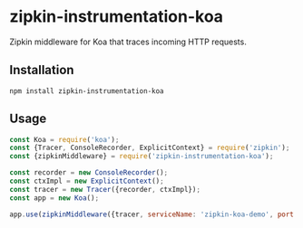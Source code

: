 # zipkin-instrumentation-koa

Zipkin middleware for Koa that traces incoming HTTP requests.

## Installation
`npm install zipkin-instrumentation-koa`

## Usage
```js
const Koa = require('koa');
const {Tracer, ConsoleRecorder, ExplicitContext} = require('zipkin');
const {zipkinMiddleware} = require('zipkin-instrumentation-koa');

const recorder = new ConsoleRecorder();
const ctxImpl = new ExplicitContext();
const tracer = new Tracer({recorder, ctxImpl});
const app = new Koa();

app.use(zipkinMiddleware({tracer, serviceName: 'zipkin-koa-demo', port: 3000}));
```
